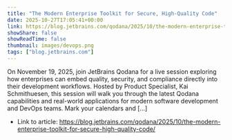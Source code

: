 ```yaml
---
title: "The Modern Enterprise Toolkit for Secure, High-Quality Code"
date: 2025-10-27T17:05:41+00:00
link: https://blog.jetbrains.com/qodana/2025/10/the-modern-enterprise-toolkit-for-secure-high-quality-code/
showShare: false
showReadTime: false
thumbnail: images/devops.png
tags: ["blog.jetbrains.com"]
---
```

On November 19, 2025, join JetBrains Qodana for a live session exploring how enterprises can embed quality, security, and compliance directly into their development workflows. Hosted by Product Specialist, Kai Schmithuesen, this session will walk you through the latest Qodana capabilities and real-world applications for modern software development and DevOps teams. Mark your calendars and […]

- Link to article: https://blog.jetbrains.com/qodana/2025/10/the-modern-enterprise-toolkit-for-secure-high-quality-code/